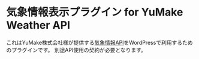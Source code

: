 # 気象情報表示プラグイン for YuMake Weather API

これはYuMake株式会社様が提供する[気象情報API](https://www.yumake.jp/weather-api/)をWordPressで利用するためのプラグインです。
別途API使用の契約が必要となります。

